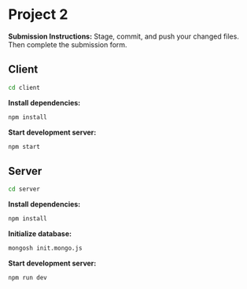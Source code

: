 # Project 2

**Submission Instructions:** Stage, commit, and push your changed files. Then complete the submission form.

## Client

```sh
cd client
```

**Install dependencies:**

```sh
npm install
```

**Start development server:**

```sh
npm start
```

## Server

```sh
cd server
```

**Install dependencies:**

```sh
npm install
```

**Initialize database:**

```sh
mongosh init.mongo.js
```

**Start development server:**

```sh
npm run dev
```
